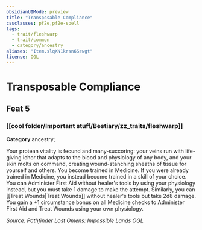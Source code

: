 ```yaml
---
obsidianUIMode: preview
title: "Transposable Compliance"
cssclasses: pf2e,pf2e-spell
tags:
  - trait/fleshwarp
  - trait/common
  - category/ancestry
aliases: "Item.slqXN1krsn6Sswgt"
license: OGL
---
```

# Transposable Compliance
## Feat 5
### [[cool folder/Important stuff/Bestiary/zz_traits/fleshwarp]]

**Category** ancestry; 




Your protean vitality is fecund and many-succoring: your veins run with life-giving ichor that adapts to the blood and physiology of any body, and your skin molts on command, creating wound-stanching sheaths of tissue for yourself and others. You become trained in Medicine. If you were already trained in Medicine, you instead become trained in a skill of your choice. You can Administer First Aid without healer's tools by using your physiology instead, but you must take 1 damage to make the attempt. Similarly, you can [[Treat Wounds|Treat Wounds]] without healer's tools but take 2d8 damage. You gain a +1 circumstance bonus on all Medicine checks to Administer First Aid and Treat Wounds using your own physiology.

*Source: Pathfinder Lost Omens: Impossible Lands*
*OGL*